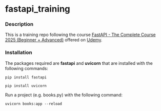 # fastapi_training

### Description
This is a training repo following the course [FastAPI - The Complete Course 2025 (Beginner + Advanced)](https://www.udemy.com/course/fastapi-the-complete-course/) offered on [Udemy](https://www.udemy.com/).

### Installation
The packages required are **fastapi** and **uvicorn** that are installed with the following commands:

`pip install fastapi`

`pip install uvicorn`

Run a project (e.g. books.py) with the following command:

`uvicorn books:app --reload`